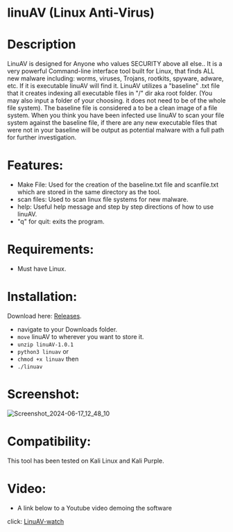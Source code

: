 # linuAV (Linux Anti-Virus)

# Description
LinuAV is designed for Anyone who values SECURITY above all else.. It is a very powerful Command-line interface tool built for Linux, that finds ALL new malware including: worms, viruses, Trojans, rootkits, spyware, adware, etc. If it is executable linuAV will find it. LinuAV utilizes a "baseline" .txt file that it creates indexing all executable files in "/" dir aka root folder. (You may also input a folder of your choosing. it does not need to be of the whole file system). The baseline file is considered a to be a clean image of a file system. When you think you have been infected use linuAV to scan your file system against the baseline file, if there are any new executable files that were not in your baseline will be output as potential malware with a full path for further investigation.

# Features:
- Make File: Used for the creation of the baseline.txt file and scanfile.txt which are stored in the same directory as the tool.
- scan files: Used to scan linux file systems for new malware.
- help: Useful help message and step by step directions of how to use linuAV.
- "q" for quit: exits the program.

# Requirements:
- Must have Linux. 

# Installation:
Download here: [Releases](https://github.com/jmb-ops/linuAV/releases/tag/v1.0.0).
- navigate to your Downloads folder.
- `move` linuAV to wherever you want to store it.
- `unzip linuAV-1.0.1`
- `python3 linuav` or
- `chmod +x linuav` then
- `./linuav`

# Screenshot:
![Screenshot_2024-06-17_12_48_10](https://github.com/jmb-ops/linuAV/assets/135682697/f5fe2c95-1e6c-4644-822d-f4a9476101fb)

# Compatibility:
This tool has been tested on Kali Linux and Kali Purple.

# Video:
- A link below to a Youtube video demoing the software

click: [LinuAV-watch](https://youtu.be/0ljiuFnMa-4)
